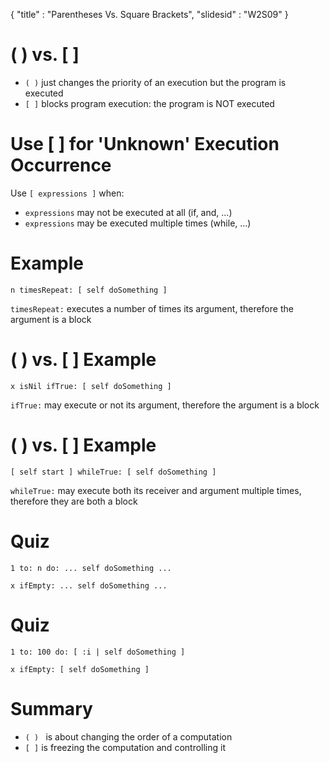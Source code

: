 {"title" : "Parentheses Vs. Square Brackets","slidesid" : "W2S09"}#  ( ) vs. [ ]- `( )` just changes the priority of an execution but the program is executed- `[ ]` blocks program execution: the program is NOT executed#  Use [ ] for 'Unknown' Execution OccurrenceUse `[ expressions ]` when:- `expressions` may not be executed at all \(if, and, ...\)- `expressions` may be executed multiple times \(while, ...\)# Example```n timesRepeat: [ self doSomething ]````timesRepeat:` executes a number of times its argument, therefore the argument is a block#  ( ) vs. [ ] Example```x isNil ifTrue: [ self doSomething ]````ifTrue:` may execute or not its argument, therefore the argument is a block#  ( ) vs. [ ] Example```[ self start ] whileTrue: [ self doSomething ]````whileTrue:` may execute both its receiver and argument multiple times, therefore they are both a block# Quiz```1 to: n do: ... self doSomething ...``````x ifEmpty: ... self doSomething ...```# Quiz```1 to: 100 do: [ :i | self doSomething ]``````x ifEmpty: [ self doSomething ]```# Summary- `( ) ` is about changing the order of a computation- `[ ]` is freezing the computation and controlling it